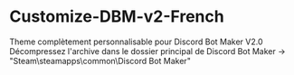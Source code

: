 # Customize-DBM-v2-French
Theme complètement personnalisable pour Discord Bot Maker V2.0
Décompressez l'archive dans le dossier principal de Discord Bot Maker -> "Steam\steamapps\common\Discord Bot Maker"
